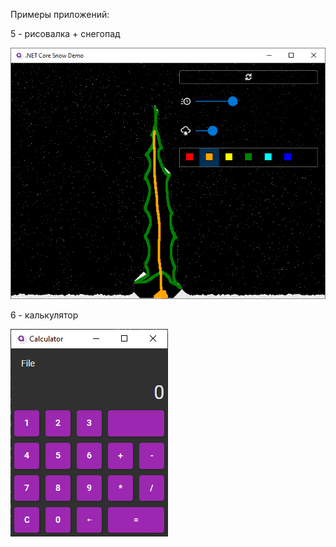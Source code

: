 Примеры приложений:

5 - рисовалка + снегопад

![alt text](https://github.com/Talrandel/Lessons/blob/main/Avalonia/5%20-%20snow.png?raw=true)


6 - калькулятор

![alt text](https://github.com/Talrandel/Lessons/blob/main/Avalonia/6%20-%20calc.png?raw=true)
